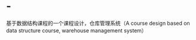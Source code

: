 # -
基于数据结构课程的一个课程设计，仓库管理系统（A course design based on data structure course, warehouse management system）
